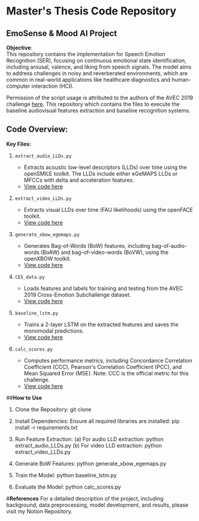 # Master's Thesis Code Repository 
## EmoSense & Mood AI Project

**Objective**: <br>
This repository contains the implementation for Speech Emotion Recognition (SER), focusing on continuous emotional state identification, including arousal, valence, and liking from speech signals. The model aims to address challenges in noisy and reverberated environments, which are common in real-world applications like healthcare diagnostics and human-computer interaction (HCI).

Permission of the script usage is attributed to the authors of the AVEC 2019 challenge [here](https://github.com/AudioVisualEmotionChallenge/AVEC2019). This repository which contains the files to execute the baseline audiovisual features extraction and baseline recognition systems.

## **Code Overview:**
**Key Files:**
1. `extract_audio_LLDs.py`
   - Extracts acoustic low-level descriptors (LLDs) over time using the openSMILE toolkit. The LLDs include either eGeMAPS LLDs or MFCCs with delta and acceleration features.
   - [View code here](https://github.com/sriramprog/Sriram-AVEC2019-Master-Thesis/blob/main/extract_audio_LLDs.py)

2. `extract_video_LLDs.py`
   - Extracts visual LLDs over time (FAU likelihoods) using the openFACE toolkit.
   - [View code here](https://github.com/sriramprog/Sriram-AVEC2019-Master-Thesis/blob/main/extract_video_LLDs.py)

3. `generate_xbow_egemaps.py`
   - Generates Bag-of-Words (BoW) features, including bag-of-audio-words (BoAW) and bag-of-video-words (BoVW), using the openXBOW toolkit.
   - [View code here](https://github.com/sriramprog/Sriram-AVEC2019-Master-Thesis/blob/main/generate_xbow_egemaps.py)

4. `CES_data.py`
   - Loads features and labels for training and testing from the AVEC 2019 Cross-Emotion Subchallenge dataset.
   - [View code here](https://github.com/sriramprog/Sriram-AVEC2019-Master-Thesis/blob/main/CES_data.py)
  
5. `baseline_lstm.py`
   - Trains a 2-layer LSTM on the extracted features and saves the monomodal predictions.
   - [View code here](https://github.com/sriramprog/Sriram-AVEC2019-Master-Thesis/blob/main/baseline_lstm.py)

6. `calc_scores.py`
   - Computes performance metrics, including Concordance Correlation Coefficient (CCC), Pearson's Correlation Coefficient (PCC), and Mean Squared Error (MSE). Note: CCC is the official metric for this challenge.
   - [View code here](https://github.com/sriramprog/Sriram-AVEC2019-Master-Thesis/blob/main/calc_scores.py)

##**How to Use**
1. Clone the Repository:
git clone 

2. Install Dependencies: Ensure all required libraries are installed:
pip install -r requirements.txt

3. Run Feature Extraction:
(a) For audio LLD extraction:
   python extract_audio_LLDs.py
(b) For video LLD extraction:
   python extract_video_LLDs.py

4. Generate BoW Features:
python generate_xbow_egemaps.py

5. Train the Model:
python baseline_lstm.py

6. Evaluate the Model:
python calc_scores.py

#**References**
For a detailed description of the project, including background, data preprocessing, model development, and results, please visit my Notion Repository.

